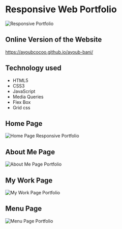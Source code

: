 # Responsive Web Portfolio 
![Responsive Portfolio](http://i68.tinypic.com/d7875.png)

## Online Version of the Website 
https://ayoubcocoo.github.io/ayoub-bani/

## Technology used 
- HTML5
- CSS3
- JavaScript
- Media Queries
- Flex Box
- Grid css

## Home Page 
 ![Home Page Responsive Portfolio](http://i65.tinypic.com/25fkdwg.png)

## About Me Page 
 ![About Me Page Portfolio](http://i67.tinypic.com/2qsyl1w.png)

## My Work Page 
 ![My Work Page Portfolio](http://i63.tinypic.com/ekgjdy.png)

## Menu Page 
 ![Menu Page Portfolio](http://i66.tinypic.com/2mfjb5l.png)


